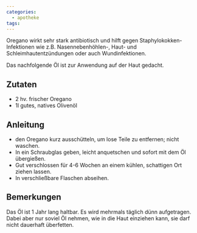 ```yaml
---
categories:
  - apotheke
tags:
---
```


Oregano wirkt sehr stark antibiotisch und hilft gegen Staphylokokken-Infektionen wie z.B. Nasennebenhöhlen-, Haut- und Schleimhautentzündungen oder auch Wundinfektionen.

Das nachfolgende Öl ist zur Anwendung auf der Haut gedacht.

## Zutaten
* 2 hv. frischer Oregano
* 1l gutes, natives Olivenöl 

## Anleitung
* den Oregano kurz ausschütteln, um lose Teile zu entfernen; nicht waschen.
* In ein Schraubglas geben, leicht anquetschen und sofort mit dem Öl übergießen.
* Gut verschlossen für 4-6 Wochen an einem kühlen, schattigen Ort ziehen lassen.
* In verschließbare Flaschen abseihen.

## Bemerkungen
Das Öl ist 1 Jahr lang haltbar. Es wird mehrmals täglich dünn aufgetragen. Dabei aber nur soviel Öl nehmen, wie in die Haut einziehen kann, sie darf nicht dauerhaft überfetten.
<!--stackedit_data:
eyJoaXN0b3J5IjpbLTE3NjYxNTYwMDRdfQ==
-->